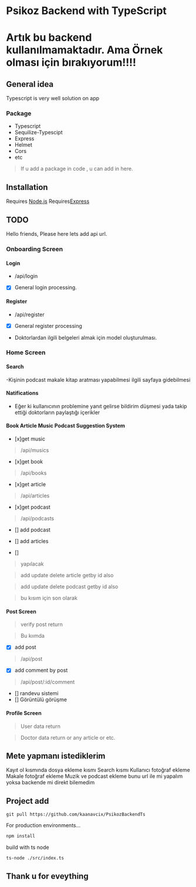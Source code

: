 # Psikoz Backend with TypeScript

# Artık bu backend kullanılmamaktadır. Ama Örnek olması için bırakıyorum!!!!

## General idea
Typescript is very well solution on app 

### Package
- Typescript
- Sequilize-Typescipt
- Express
- Helmet
- Cors
- etc

> If u add a package in code , u can add in here.





## Installation

Requires [Node.js](https://nodejs.org/) 
Requires[Express](https://www.npmjs.com/package/express)


## TODO

Hello friends, Please here lets add api url.

### Onboarding Screen
#### Login
- /api/login

- [x] General login processing.


#### Register
- /api/register
- [x] General register processing 
- Doktorlardan ilgili belgeleri almak için model oluşturulması.


### Home Screen

#### Search 
-Kişinin podcast makale kitap aratması yapabilmesi ilgili sayfaya gidebilmesi

#### Natifications

- Eğer ki kullanıcının problemine yanıt gelirse bildirim düşmesi yada takip ettiği doktorların paylaştığı içerikler
#### Book Article Music Podcast Suggestion System 

- [x]get music
> /api/musics

- [x]get book
> /api/books

- [x]get article 
> /api/articles

- [x]get podcast
> /api/podcasts

- [] add podcast

- [] add articles
- [] 
>yapılacak

> add update delete article getby id also 

> add update delete podcast  getby id also

> bu kısım için son olarak 
#### Post Screen
> verify post return 

> Bu kıımda


- [x] add post
> /api/post
- [x] add comment by post 
> /api/post/:id/comment


- [] randevu sistemi 
- [] Görüntülü görüşme 

#### Profile Screen 

> User data return 

> Doctor data return or any article or etc.




## Mete yapmanı istediklerim

Kayıt ol kısmında dosya ekleme kısmı
Search kısmı 
Kullanıcı fotoğraf ekleme
Makale fotoğraf ekleme
Muzik ve podcast ekleme bunu url ile mi yapalım yoksa backende mi direkt bilemedim 
## Project add 
```
git pull https://github.com/kaanavcix/PsikozBackendTs
```

For production environments...


```sh
npm install 
```
build with ts node

```
ts-node ./src/index.ts
```


## Thank u for eveything

 
